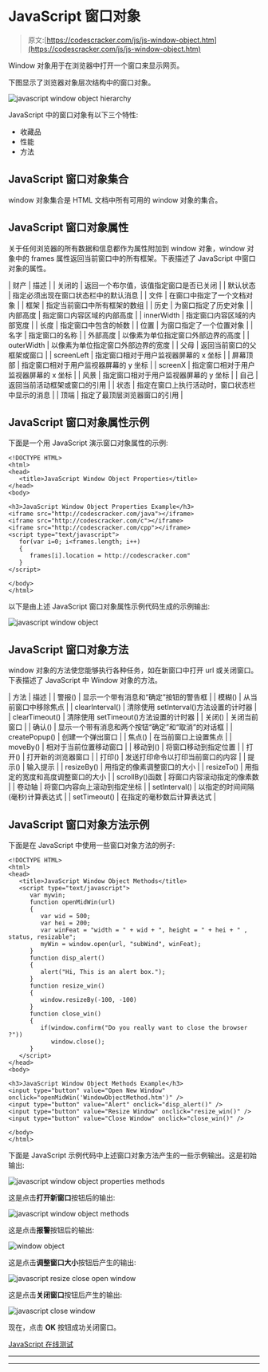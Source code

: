 # JavaScript 窗口对象

> 原文:[https://codescracker.com/js/js-window-object.htm](https://codescracker.com/js/js-window-object.htm)

Window 对象用于在浏览器中打开一个窗口来显示网页。

下图显示了浏览器对象层次结构中的窗口对象。

![javascript window object hierarchy](../Images/d2d013e2ec472210fb1a6e14d10ecafd.png)

JavaScript 中的窗口对象有以下三个特性:

*   收藏品
*   性能
*   方法

## JavaScript 窗口对象集合

window 对象集合是 HTML 文档中所有可用的 window 对象的集合。

## JavaScript 窗口对象属性

关于任何浏览器的所有数据和信息都作为属性附加到 window 对象，window 对象中的 frames 属性返回当前窗口中的所有框架。下表描述了 JavaScript 中窗口对象的属性。

| 财产 | 描述 |
| 关闭的 | 返回一个布尔值，该值指定窗口是否已关闭 |
| 默认状态 | 指定必须出现在窗口状态栏中的默认消息 |
| 文件 | 在窗口中指定了一个文档对象 |
| 框架 | 指定当前窗口中所有框架的数组 |
| 历史 | 为窗口指定了历史对象 |
| 内部高度 | 指定窗口内容区域的内部高度 |
| innerWidth | 指定窗口内容区域的内部宽度 |
| 长度 | 指定窗口中包含的帧数 |
| 位置 | 为窗口指定了一个位置对象 |
| 名字 | 指定窗口的名称 |
| 外部高度 | 以像素为单位指定窗口外部边界的高度 |
| outerWidth | 以像素为单位指定窗口外部边界的宽度 |
| 父母 | 返回当前窗口的父框架或窗口 |
| screenLeft | 指定窗口相对于用户监视器屏幕的 x 坐标 |
| 屏幕顶部 | 指定窗口相对于用户监视器屏幕的 y 坐标 |
| screenX | 指定窗口相对于用户监视器屏幕的 x 坐标 |
| 风景 | 指定窗口相对于用户监视器屏幕的 y 坐标 |
| 自己 | 返回当前活动框架或窗口的引用 |
| 状态 | 指定在窗口上执行活动时，窗口状态栏中显示的消息 |
| 顶端 | 指定了最顶层浏览器窗口的引用 |

## JavaScript 窗口对象属性示例

下面是一个用 JavaScript 演示窗口对象属性的示例:

```
<!DOCTYPE HTML>
<html>
<head>
   <title>JavaScript Window Object Properties</title>
</head>
<body>

<h3>JavaScript Window Object Properties Example</h3>
<iframe src="http://codescracker.com/java"></iframe>
<iframe src="http://codescracker.com/c"></iframe>
<iframe src="http://codescracker.com/cpp"></iframe>
<script type="text/javascript">
   for(var i=0; i<frames.length; i++)
   {
      frames[i].location = http://codescracker.com"
   }   
</script>

</body>
</html>
```

以下是由上述 JavaScript 窗口对象属性示例代码生成的示例输出:

![javascript window object](../Images/6626fc0985b9337408fdaeeca11f5bc8.png)

## JavaScript 窗口对象方法

window 对象的方法使您能够执行各种任务，如在新窗口中打开 url 或关闭窗口。下表描述了 JavaScript 中 Window 对象的方法。

| 方法 | 描述 |
| 警报() | 显示一个带有消息和“确定”按钮的警告框 |
| 模糊() | 从当前窗口中移除焦点 |
| clearInterval() | 清除使用 setInterval()方法设置的计时器 |
| clearTimeout() | 清除使用 setTimeout()方法设置的计时器 |
| 关闭() | 关闭当前窗口 |
| 确认() | 显示一个带有消息和两个按钮“确定”和“取消”的对话框 |
| createPopup() | 创建一个弹出窗口 |
| 焦点() | 在当前窗口上设置焦点 |
| moveBy() | 相对于当前位置移动窗口 |
| 移动到() | 将窗口移动到指定位置 |
| 打开() | 打开新的浏览器窗口 |
| 打印() | 发送打印命令以打印当前窗口的内容 |
| 提示() | 输入提示 |
| resizeBy() | 用指定的像素调整窗口的大小 |
| resizeTo() | 用指定的宽度和高度调整窗口的大小 |
| scrollBy()函数 | 将窗口内容滚动指定的像素数 |
| 卷动轴 | 将窗口内容向上滚动到指定坐标 |
| setInterval() | 以指定的时间间隔(毫秒)计算表达式 |
| setTimeout() | 在指定的毫秒数后计算表达式 |

## JavaScript 窗口对象方法示例

下面是在 JavaScript 中使用一些窗口对象方法的例子:

```
<!DOCTYPE HTML>
<html>
<head>
   <title>JavaScript Window Object Methods</title>
   <script type="text/javascript">
      var mywin;
      function openMidWin(url)
      {
         var wid = 500;
         var hei = 200;
         var winFeat = "width = " + wid + ", height = " + hei + " , status, resizable";
         myWin = window.open(url, "subWind", winFeat);
      }
      function disp_alert()
      {
         alert("Hi, This is an alert box.");
      }
      function resize_win()
      {
         window.resizeBy(-100, -100)
      }
      function close_win()
      {
         if(window.confirm("Do you really want to close the browser ?"))
            window.close();
      }
   </script>
</head>
<body>

<h3>JavaScript Window Object Methods Example</h3>
<input type="button" value="Open New Window" onclick="openMidWin('WindowObjectMethod.htm')" />
<input type="button" value="Alert" onclick="disp_alert()" />
<input type="button" value="Resize Window" onclick="resize_win()" />
<input type="button" value="Close Window" onclick="close_win()" />

</body>
</html>
```

下面是 JavaScript 示例代码中上述窗口对象方法产生的一些示例输出。这是初始输出:

![javascript window object properties methods](../Images/d972f078084a00121aa3f112b8597170.png)

这是点击**打开新窗口**按钮后的输出:

![javascript window object methods](../Images/83f4affb817584cd26e2ef902d3b6eec.png)

这是点击**报警**按钮后的输出:

![window object](../Images/8b2c3d030bbd028b8fc6f71e1c760841.png)

这是点击**调整窗口大小**按钮后产生的输出:

![javascript resize close open window](../Images/2930b80f068cf54e33e103816d177304.png)

这是点击**关闭窗口**按钮后产生的输出:

![javascript close window](../Images/1dde0ed978e8a534a8f611391c27f24d.png)

现在，点击 **OK** 按钮成功关闭窗口。

[JavaScript 在线测试](/exam/showtest.php?subid=6)

* * *

* * *